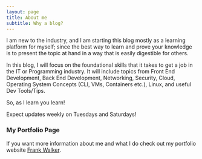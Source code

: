 ```yaml
---
layout: page
title: About me
subtitle: Why a blog?
---
```


I am new to the industry, and I am starting this blog mostly as a learning platform for myself; since the best way to learn and prove your knowledge is to present the topic at hand in a way that is easily digestible for others.

In this blog, I will focus on the foundational skills that it takes to get a job in the IT or Programming industry. It will include topics from Front End Development, Back End Development, Networking, Security, Cloud, Operating System Concepts (CLI, VMs, Containers etc.), Linux, and useful Dev Tools/Tips.

So, as I learn you learn!

Expect updates weekly on Tuesdays and Saturdays!

### My Portfolio Page

If you want more information about me and what I do check out my portfolio website [Frank Walker](https://www.frankwalker.me/).
